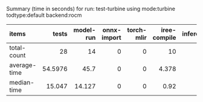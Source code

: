 Summary (time in seconds) for run: test-turbine using mode:turbine todtype:default backend:rocm

| items        |   tests |   model-run |   onnx-import |   torch-mlir |   iree-compile |   inference |
|:-------------|--------:|------------:|--------------:|-------------:|---------------:|------------:|
| total-count  | 28      |      14     |             0 |            0 |         10     |        1    |
| average-time | 54.5976 |      45.7   |             0 |            0 |          4.378 |        4.52 |
| median-time  | 15.047  |      14.127 |             0 |            0 |          0.92  |        0    |
